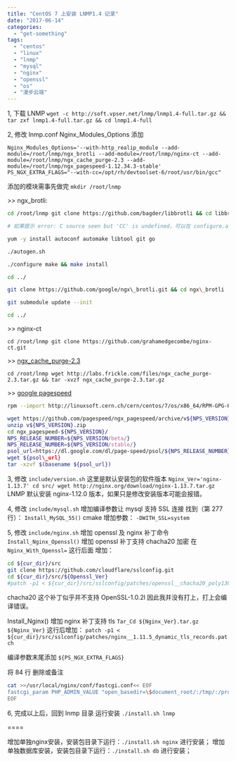 ```yaml
---
title: "CentOS 7 上安装 LNMP1.4 记录"
date: "2017-06-14"
categories: 
  - "get-something"
tags: 
  - "centos"
  - "linux"
  - "lnmp"
  - "mysql"
  - "nginx"
  - "openssl"
  - "os"
  - "漫步云端"
---
```


1, 下载 LNMP `wget -c http://soft.vpser.net/lnmp/lnmp1.4-full.tar.gz && tar zxf lnmp1.4-full.tar.gz && cd lnmp1.4-full`

2, 修改 lnmp.conf Nginx\_Modules\_Options 添加

`Nginx_Modules_Options='--with-http_realip_module --add-module=/root/lnmp/ngx_brotli --add-module=/root/lnmp/nginx-ct --add-module=/root/lnmp/ngx_cache_purge-2.3 --add-module=/root/lnmp/ngx_pagespeed-1.12.34.3-stable' PS_NGX_EXTRA_FLAGS="--with-cc=/opt/rh/devtoolset-6/root/usr/bin/gcc"`

添加的模块需事先做完 `mkdir /root/lnmp`

\>> ngx\_brotli: 

```bash
cd /root/lnmp git clone https://github.com/bagder/libbrotli && cd libbrotli`

# 如果提示 error: C source seen but 'CC' is undefined，可以在 configure.ac 最后加上 AC\_PROG\_CC

yum -y install autoconf automake libtool git go

./autogen.sh

./configure make && make install

cd ../

git clone https://github.com/google/ngx\_brotli.git && cd ngx\_brotli

git submodule update --init

cd ../
```

\>> nginx-ct 

`cd /root/lnmp git clone https://github.com/grahamedgecombe/nginx-ct.git`

\>> [ngx\_cache\_purge-2.3](https://github.com/FRiCKLE/ngx_cache_purge) 

`cd /root/lnmp wget http://labs.frickle.com/files/ngx_cache_purge-2.3.tar.gz && tar -xvzf ngx_cache_purge-2.3.tar.gz`

\>> [google pagespeed](https://modpagespeed.com/doc/build_ngx_pagespeed_from_source) 

```bash
rpm --import http://linuxsoft.cern.ch/cern/centos/7/os/x86_64/RPM-GPG-KEY-cern yum -y install centos-release-scl yum -y install devtoolset-6 cd /root/lnmp NPS_VERSION=1.12.34.3-stable

wget https://github.com/pagespeed/ngx_pagespeed/archive/v${NPS_VERSION}.zip 
unzip v${NPS_VERSION}.zip 
cd ngx_pagespeed-${NPS_VERSION}/ 
NPS_RELEASE_NUMBER=${NPS_VERSION/beta/} 
NPS_RELEASE_NUMBER=${NPS_VERSION/stable/} 
psol_url=https://dl.google.com/dl/page-speed/psol/${NPS_RELEASE_NUMBER}.tar.gz [ -e scripts/format_binary_url.sh ] && psol_url=$(scripts/format_binary_url.sh PSOL_BINARY_URL) 
wget ${psol\_url} 
tar -xzvf $(basename ${psol_url})
```

3, 修改 `include/version.sh` 这里是默认安装包的软件版本 `Nginx_Ver='nginx-1.13.7' cd src/ wget http://nginx.org/download/nginx-1.13.7.tar.gz` LNMP 默认安装 nginx-1.12.0 版本，如果只是修改安装版本可能会报错。

4, 修改 `include/mysql.sh` 增加编译参数让 mysql 支持 SSL 连接 找到（第 277 行）： `Install_MySQL_55()` cmake 增加参数： `-DWITH_SSL=system`

5, 修改 `include/nginx.sh` 增加 openssl 及 nginx 补丁命令 `Install_Nginx_Openssl()` 增加 openssl 补丁支持 chacha20 加密 在 `Nginx_With_Openssl=` 这行后面 增加：

```bash
cd ${cur_dir}/src 
git clone https://github.com/cloudflare/sslconfig.git 
cd ${cur_dir}/src/${Openssl_Ver} 
#patch -p1 < ${cur_dir}/src/sslconfig/patches/openssl__chacha20_poly1305_draft_and_rfc_ossl102j.patch` 
```

chacha20 这个补丁似乎并不支持 OpenSSL-1.0.2l 因此我并没有打上，打上会编译错误。

Install\_Nginx() 增加 nginx 补丁支持 tls `Tar_Cd ${Nginx_Ver}.tar.gz ${Nginx_Ver}` 这行后增加： `patch -p1 < ${cur_dir}/src/sslconfig/patches/nginx__1.11.5_dynamic_tls_records.patch`

编译参数末尾添加 `${PS_NGX_EXTRA_FLAGS}`

将 84 行 删除或备注 
```bash
cat >>/usr/local/nginx/conf/fastcgi.conf<< EOF 
fastcgi_param PHP_ADMIN_VALUE "open_basedir=\$document_root/:/tmp/:/proc/"; 
EOF
```

6, 完成以上后，回到 lnmp 目录 运行安装 `./install.sh lnmp`

==== 

增加单独nginx安装，安装包目录下运行：`./install.sh nginx` 进行安装； 增加单独数据库安装，安装包目录下运行：`./install.sh db` 进行安装；
